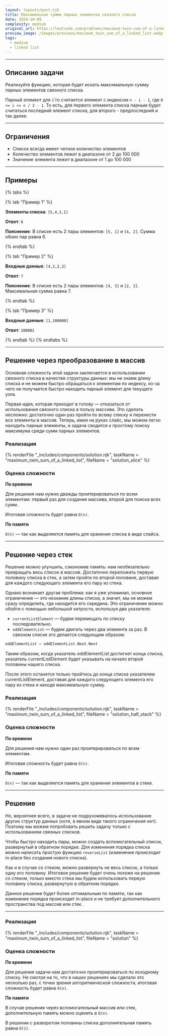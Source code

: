 ```yaml
---
layout: layouts/post.njk
title: Максимальная сумма парных элементов связного списка
date: 2024-10-09
complexity: medium
original_url: https://leetcode.com/problems/maximum-twin-sum-of-a-linked-list/description/
preview_image: /images/previews/maximum_twin_sum_of_a_linked_list.webp
tags:
  - medium
  - linked list
---
```

---

## Описание задачи

Реализуйте функцию, которая будет искать максимальную сумму парных элементов связного списка.

Парный элемент для `i`'го считается элемент с индексом `n - i - 1`, где `0 <= i <= n / 2 - 1`. 
То есть, для первого элемента списка парным будет считаться последний элемент списка, для второго - предпоследний и так далее.

---

## Ограничения

- Список всегда имеет четное количество элементов
- Количество элементов лежит в диапазоне от 2 до 100 000
- Значение элемента лежит в диапазоне от 1 до 100 000

---

## Примеры

{% tabs %}

{% tab "Пример 1" %}

**Элементы списка**: `[5,4,2,1]`

**Ответ**: `6`

**Пояснение**: В списке есть 2 пары элементов: `[5, 1]` и `[4, 2]`. Сумма обоих пар равна 6. 

{% endtab %}

{% tab "Пример 2" %}

**Входные данные**: `[4,2,2,3]`

**Ответ**: `7`

**Пояснение**: В списке есть 2 пары элементов: `[4, 3]` и `[2, 2]`. Максимальная сумма равна 7.

{% endtab %}

{% tab "Пример 3" %}

**Входные данные**: `[1,100000]`

**Ответ**: `100001`

{% endtab %}
{% endtabs %}

---

## Решение через преобразование в массив

Основная сложность этой задачи заключается в использовании связного списка в качестве структуры данных: мы не знаем длину списка и не можем быстро обращаться к элементам по индексу, из-за чего не получается быстро находить парный элемент для текущего узла.

Первая идея, которая приходит в голову — отказаться от использования связного списка в пользу массива. Это сделать несложно: достаточно один раз пройти по всему списку и перенести все элементы в массив.
Теперь, имея на руках слайс, мы можем легко находить парные элементы, и задача сводится к простому поиску максимума среди сумм парных элементов.

### Реализация

{% renderFile "_includes/components/solution.njk", taskName = "maximum_twin_sum_of_a_linked_list", fileName = "solution_slice" %}

### Оценка сложности

**По времени**

Для решения нам нужно дважды проитерироваться по всем элементам: первый раз для создания массива, второй для поиска всех сумм.

Итоговая сложность будет равна `O(n)`.

**По памяти**

`O(n)` — так как выделяется память для хранения списка в виде слайса.

---

## Решение через стек

Решение можно улучшить, сэкономив память: нам необязательно превращать весь список в массив.
Достаточно переложить первую половину списка в стек, а затем пройти по второй половине, доставая для каждого следующего элемента его пару из стека.



Однако возникает другая проблема: как я уже упоминал, основное ограничение — это незнание длины списка, а значит, мы не можем сразу определить, где находится его середина. Это ограничение можно обойти с помощью небольшой хитрости, используя два указателя:
- `currentListElement` — будем перемещать по списку последовательно.
- `oddElementList` — будем двигать через два элемента за раз. В связном списке это делается следующим образом:
```go
oddElementList = oddElementList.Next.Next
```

Таким образом, когда указатель oddElementList достигнет конца списка, указатель currentListElement будет указывать на начало второй половины нашего списка.

После этого останется только пройтись до конца списка указателем currentListElement, доставая для каждого следующего элемента его пару из стека и находя максимальную сумму.

### Реализация

{% renderFile "_includes/components/solution.njk", taskName = "maximum_twin_sum_of_a_linked_list", fileName = "solution_half_stack" %}

### Оценка сложности

**По времени**

Для решения нам нужно один раз проитерироваться по всем элементам.

Итоговая сложность будет равна `O(n)`.

**По памяти**

`O(n)` — так как выделяется память для хранения элементов в стеке.

---

## Решение

Но, вероятнее всего, в задаче не подрузомевалось использование других структур данных (хотя, в явном виде такого ограничения нет). Поэтому мы можем попробовать решить задачу только с использованием связных списков.

Чтобы быстро находить пары, можно создать вспомогательный список, развернутый в обратном порядке. Для изменения порядка списка можно написать простую функцию `reverseList` (изменение происходит in-place без создания нового списка).

Как и в случае со стеком, можно развернуть не весь список, а только одну его половину. Итоговое решение будет очень похоже на решение со стеком, только вместо стека мы будем использовать первую половину списка, развернутую в обратном порядке.

Данное решение будет более оптимальным по памяти, так как изменение порядка происходит in-place и не требует дополнительного пространства под массив или стек.

---

### Реализация

{% renderFile "_includes/components/solution.njk", taskName = "maximum_twin_sum_of_a_linked_list", fileName = "solution" %}

### Оценка сложности

**По времени**

Для решения задачи нам достаточно проитерироваться по исходному списку. Не смотря на то, что в наших решениях мы сделали это несколько раз, с точки зрения алгоритмической сложности, итоговая сложность будет равна `O(n)`.

**По памяти**

В случае решения через вспомогательный массив или стек, дополнительную память можно оценить в `O(n)`.

В решении с разворотом половины списка дополнительная память равна `O(1)`.
